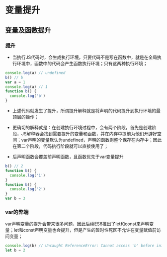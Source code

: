 # 变量提升
## 变量及函数提升
### 提升
- 当执行JS代码时，会生成执行环境，只要代码不是写在函数中，就是在全局执行环境中，函数中的代码会产生函数执行环境；只有这两种执行环境；
```js
console.log(a) // undefined
b() // b
var a = 1
console.log(a) // 1
function b() {
  console.log('b')
}
```
- 上述代码就发生了提升，所谓提升解释就是将声明的代码提升到执行环境的最顶层的操作；
- 更确切的解释就是：在创建执行环境过程中，会有两个阶段，首先是创建阶段，JS解释器会找到需要提升的变量和函数，并在内存中提前为他们开辟好空间；var声明的变量默认为undefined，声明的函数则整个保存在内存中；因此在第二个阶段，代码执行阶段就可以直接使用了；

- 后声明函数会覆盖前声明函数，且函数优先于var变量提升
```js
b() // 2
function b() {
  console.log('1') 
}
function b() {
  console.log('2') 
}
var b = 3
```
### var的弊端
var声明变量的提升会带来很多问题，因此后续ES6推出了let和const来声明变量；let和const声明变量也会提升，但是产生的暂时性死区不允许在变量赋值前访问变量；
```js
console.log(b) // Uncaught ReferenceError: Cannot access 'b' before initialization
let b = 2
```